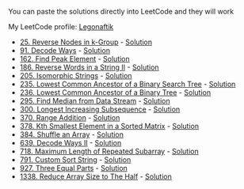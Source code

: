 You can paste the solutions directly into LeetCode and they will work

My LeetCode profile: [Legonaftik](https://leetcode.com/Legonaftik)

* [25. Reverse Nodes in k-Group](https://leetcode.com/problems/reverse-nodes-in-k-group/) - [Solution](https://github.com/Legonaftik/LeetCode-Swift/blob/main/Solutions/25.swift)
* [91. Decode Ways](https://leetcode.com/problems/decode-ways/) - [Solution](https://github.com/Legonaftik/LeetCode-Swift/blob/main/Solutions/91.swift)
* [162. Find Peak Element](https://leetcode.com/problems/find-peak-element/) - [Solution](https://github.com/Legonaftik/LeetCode-Swift/blob/main/Solutions/162.swift)
* [186. Reverse Words in a String II](https://leetcode.com/problems/reverse-words-in-a-string-ii/) - [Solution](https://github.com/Legonaftik/LeetCode-Swift/blob/main/Solutions/186.swift)
* [205. Isomorphic Strings](https://leetcode.com/problems/isomorphic-strings/) - [Solution](https://github.com/Legonaftik/LeetCode-Swift/blob/main/Solutions/205.swift)
* [235. Lowest Common Ancestor of a Binary Search Tree](https://leetcode.com/problems/lowest-common-ancestor-of-a-binary-search-tree/) - [Solution](https://github.com/Legonaftik/LeetCode-Swift/blob/main/Solutions/235.swift)
* [236. Lowest Common Ancestor of a Binary Tree](https://leetcode.com/problems/lowest-common-ancestor-of-a-binary-tree/) - [Solution](https://github.com/Legonaftik/LeetCode-Swift/blob/main/Solutions/236.swift)
* [295. Find Median from Data Stream](https://leetcode.com/problems/find-median-from-data-stream/) - [Solution](https://github.com/Legonaftik/LeetCode-Swift/blob/main/Solutions/295.swift)
* [300. Longest Increasing Subsequence](https://leetcode.com/problems/longest-increasing-subsequence/) - [Solution](https://github.com/Legonaftik/LeetCode-Swift/blob/main/Solutions/300.swift)
* [370. Range Addition](https://leetcode.com/problems/range-addition/) - [Solution](https://github.com/Legonaftik/LeetCode-Swift/blob/main/Solutions/370.swift)
* [378. Kth Smallest Element in a Sorted Matrix](https://leetcode.com/problems/kth-smallest-element-in-a-sorted-matrix/) - [Solution](https://github.com/Legonaftik/LeetCode-Swift/blob/main/Solutions/378.swift)
* [384. Shuffle an Array](https://leetcode.com/problems/shuffle-an-array/) - [Solution](https://github.com/Legonaftik/LeetCode-Swift/blob/main/Solutions/384.swift)
* [639. Decode Ways II](https://leetcode.com/problems/decode-ways-ii/) - [Solution](https://github.com/Legonaftik/LeetCode-Swift/blob/main/Solutions/639.swift)
* [718. Maximum Length of Repeated Subarray](https://leetcode.com/problems/maximum-length-of-repeated-subarray/) - [Solution](https://github.com/Legonaftik/LeetCode-Swift/blob/main/Solutions/718.swift)
* [791. Custom Sort String](https://leetcode.com/problems/custom-sort-string/) - [Solution](https://github.com/Legonaftik/LeetCode-Swift/blob/main/Solutions/791.swift)
* [927. Three Equal Parts](https://leetcode.com/problems/three-equal-parts/) - [Solution](https://github.com/Legonaftik/LeetCode-Swift/blob/main/Solutions/927.swift)
* [1338. Reduce Array Size to The Half](https://leetcode.com/problems/reduce-array-size-to-the-half/) - [Solution](https://github.com/Legonaftik/LeetCode-Swift/blob/main/Solutions/1338.swift)